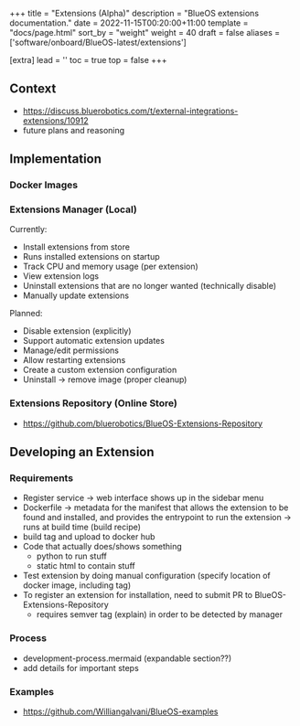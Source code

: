 +++
title = "Extensions (Alpha)"
description = "BlueOS extensions documentation."
date = 2022-11-15T00:20:00+11:00
template = "docs/page.html"
sort_by = "weight"
weight = 40
draft = false
aliases = ['software/onboard/BlueOS-latest/extensions']

[extra]
lead = ''
toc = true
top = false
+++

## Context

- https://discuss.bluerobotics.com/t/external-integrations-extensions/10912
- future plans and reasoning

## Implementation

### Docker Images

### Extensions Manager (Local)

Currently:
- Install extensions from store
- Runs installed extensions on startup
- Track CPU and memory usage (per extension)
- View extension logs
- Uninstall extensions that are no longer wanted (technically disable)
- Manually update extensions

Planned:
- Disable extension (explicitly)
- Support automatic extension updates
- Manage/edit permissions
- Allow restarting extensions
- Create a custom extension configuration
- Uninstall -> remove image (proper cleanup)

### Extensions Repository (Online Store)

- https://github.com/bluerobotics/BlueOS-Extensions-Repository

## Developing an Extension

### Requirements

- Register service -> web interface shows up in the sidebar menu
- Dockerfile -> metadata for the manifest that allows the extension to be found and installed, and provides the entrypoint to run the extension -> runs at build time (build recipe)
- build tag and upload to docker hub
- Code that actually does/shows something
   - python to run stuff
   - static html to contain stuff
- Test extension by doing manual configuration (specify location of docker image, including tag)
- To register an extension for installation, need to submit PR to BlueOS-Extensions-Repository
   - requires semver tag (explain) in order to be detected by manager

### Process

- development-process.mermaid (expandable section??)
- add details for important steps

### Examples

- https://github.com/Williangalvani/BlueOS-examples
